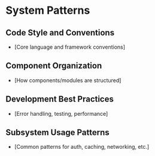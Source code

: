 # System Patterns

## Code Style and Conventions

- [Core language and framework conventions]

## Component Organization

- [How components/modules are structured]

## Development Best Practices

- [Error handling, testing, performance]

## Subsystem Usage Patterns

- [Common patterns for auth, caching, networking, etc.]
